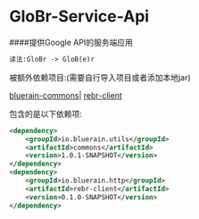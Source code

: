 GloBr-Service-Api
====

####提供Google API的服务端应用

```markdown
读法:GloBr -> GloB(e)r
```

被额外依赖项目:(需要自行导入项目或者添加本地jar)

[bluerain-commons](https://github.com/HentaiMew/bluerain-commons)|
[rebr-client](https://github.com/HentaiMew/rebr-client.git)

包含的是以下依赖项:
```xml
<dependency>
    <groupId>io.bluerain.utils</groupId>
    <artifactId>commons</artifactId>
    <version>1.0.1-SNAPSHOT</version>
</dependency>
<dependency>
    <groupId>io.bluerain.http</groupId>
    <artifactId>rebr-client</artifactId>
    <version>0.1.0-SNAPSHOT</version>
</dependency>
```
